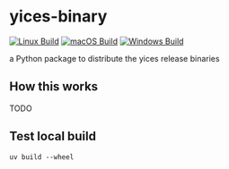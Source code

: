 # yices-binary

[![Linux Build](https://github.com/karma/yices-solver/actions/workflows/build-linux.yml/badge.svg)](https://github.com/karma/yices-solver/actions/workflows/build-linux.yml)
[![macOS Build](https://github.com/karma/yices-solver/actions/workflows/build-mac.yml/badge.svg)](https://github.com/karma/yices-solver/actions/workflows/build-mac.yml)
[![Windows Build](https://github.com/karma/yices-solver/actions/workflows/build-windows.yml/badge.svg)](https://github.com/karma/yices-solver/actions/workflows/build-windows.yml)

a Python package to distribute the yices release binaries

## How this works

TODO

## Test local build

```
uv build --wheel
```

